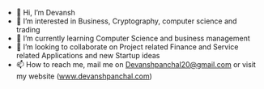 - 👋 Hi, I’m Devansh
- 👀 I’m interested in Business, Cryptography, computer science and trading
- 🌱 I’m currently learning Computer Science and business management
- 💞️ I’m looking to collaborate on Project related Finance and Service related Applications and new Startup ideas
- 📫 How to reach me, mail me on Devanshpanchal20@gmail.com or visit my website (www.devanshpanchal.com)

<!---
Godlord11/Godlord11 is a ✨ special ✨ repository because its `README.md` (this file) appears on your GitHub profile.
You can click the Preview link to take a look at your changes.
--->
